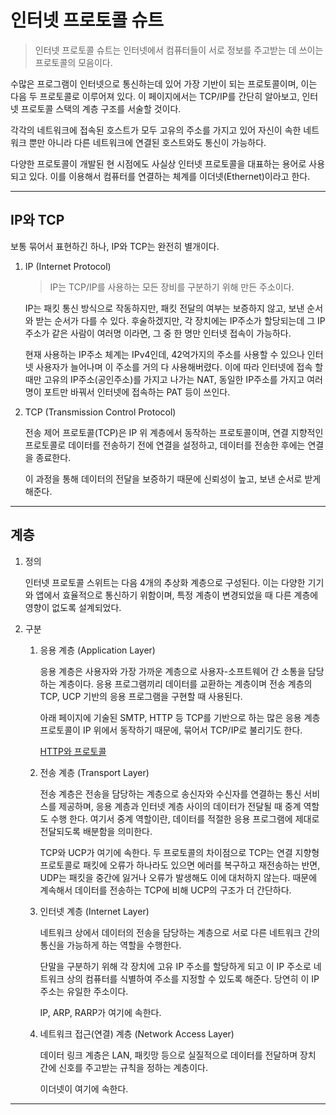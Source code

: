 # 인터넷 프로토콜 슈트

> 인터넷 프로토콜 슈트는 인터넷에서 컴퓨터들이 서로 정보를 주고받는 데 쓰이는 프로토콜의 모음이다.

수많은 프로그램이 인터넷으로 통신하는데 있어 가장 기반이 되는 프로토콜이며, 이는 다음 두 프로토콜로 이루어져 있다. 이 페이지에서는 TCP/IP를 간단히 알아보고, 인터넷 프로토콜 스택의 계층 구조를 서술할 것이다.

각각의 네트워크에 접속된 호스트가 모두 고유의 주소를 가지고 있어 자신이 속한 네트워크 뿐만 아니라 다른 네트워크에 연결된 호스트와도 통신이 가능하다.

다양한 프로토콜이 개발된 현 시점에도 사실상 인터넷 프로토콜을 대표하는 용어로 사용되고 있다. 이를 이용해서 컴퓨터를 연결하는 체계를 이더넷(Ethernet)이라고 한다.

---

## IP와 TCP

보통 묶어서 표현하긴 하나, IP와 TCP는 완전히 별개이다.

1. IP (Internet Protocol)

   > IP는 TCP/IP를 사용하는 모든 장비를 구분하기 위해 만든 주소이다.

   IP는 패킷 통신 방식으로 작동하지만, 패킷 전달의 여부는 보증하지 않고, 보낸 순서와 받는 순서가 다를 수 있다. 후술하겠지만, 각 장치에는 IP주소가 할당되는데 그 IP주소가 같은 사람이 여러명 이라면, 그 중 한 명만 인터넷 접속이 가능하다.

   현재 사용하는 IP주소 체계는 IPv4인데, 42억가지의 주소를 사용할 수 있으나 인터넷 사용자가 늘어나며 이 주소를 거의 다 사용해버렸다. 이에 따라 인터넷에 접속 할 때만 고유의 IP주소(공인주소)를 가지고 나가는 NAT, 동일한 IP주소를 가지고 여러명이 포트만 바꿔서 인터넷에 접속하는 PAT 등이 쓰인다.

2. TCP (Transmission Control Protocol)

   전송 제어 프로토콜(TCP)은 IP 위 계층에서 동작하는 프로토콜이며, 연결 지향적인 프로토콜로 데이터를 전송하기 전에 연결을 설정하고, 데이터를 전송한 후에는 연결을 종료한다.

   이 과정을 통해 데이터의 전달을 보증하기 때문에 신뢰성이 높고, 보낸 순서로 받게 해준다.

---

## 계층

1. 정의

   인터넷 프로토콜 스위트는 다음 4개의 추상화 계층으로 구성된다. 이는 다양한 기기와 앱에서 효율적으로 통신하기 위함이며, 특정 계층이 변경되었을 때 다른 계층에 영향이 없도록 설계되었다.

2. 구분
   1. 응용 계층 (Application Layer)

      응용 계층은 사용자와 가장 가까운 계층으로 사용자-소프트웨어 간 소통을 담당하는 계층이다. 응용 프로그램끼리 데이터를 교환하는 계층이며 전송 계층의 TCP, UCP 기반의 응용 프로그램을 구현할 때 사용된다.

      아래 페이지에 기술된 SMTP, HTTP 등 TCP를 기반으로 하는 많은 응용 계층 프로토콜이 IP 위에서 동작하기 때문에, 묶어서 TCP/IP로 불리기도 한다.

      [HTTP와 프로토콜](https://github.com/976520/TIL/blob/main/network/HTTP%EC%99%80%20%ED%94%84%EB%A1%9C%ED%86%A0%EC%BD%9C.md)

   2. 전송 계층 (Transport Layer)

      전송 계층은 전송을 담당하는 계층으로 송신자와 수신자를 연결하는 통신 서비스를 제공하며, 응용 계층과 인터넷 계층 사이의 데이터가 전달될 때 중계 역할도 수행 한다. 여기서 중계 역할이란, 데이터를 적절한 응용 프로그램에 제대로 전달되도록 배분함을 의미한다.

      TCP와 UCP가 여기에 속한다. 두 프로토콜의 차이점으로 TCP는 연결 지향형 프로토콜로 패킷에 오류가 하나라도 있으면 에러를 복구하고 재전송하는 반면, UDP는 패킷을 중간에 잃거나 오류가 발생해도 이에 대처하지 않는다. 때문에 계속해서 데이터를 전송하는 TCP에 비해 UCP의 구조가 더 간단하다.

   3. 인터넷 계층 (Internet Layer)

      네트워크 상에서 데이터의 전송을 담당하는 계층으로 서로 다른 네트워크 간의 통신을 가능하게 하는 역할을 수행한다.

      단말을 구분하기 위해 각 장치에 고유 IP 주소를 할당하게 되고 이 IP 주소로 네트워크 상의 컴퓨터를 식별하여 주소를 지정할 수 있도록 해준다. 당연히 이 IP 주소는 유일한 주소이다.

      IP, ARP, RARP가 여기에 속한다.

   4. 네트워크 접근(연결) 계층 (Network Access Layer)

      데이터 링크 계층은 LAN, 패킷망 등으로 실질적으로 데이터를 전달하며 장치 간에 신호를 주고받는 규칙을 정하는 계층이다.

      이더넷이 여기에 속한다.

---
